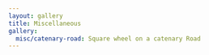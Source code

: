 ```yaml
---
layout: gallery
title: Miscellaneous
gallery:
  misc/catenary-road: Square wheel on a catenary Road
---
```


